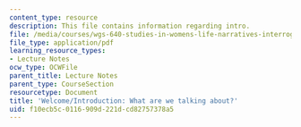 ```yaml
---
content_type: resource
description: This file contains information regarding intro.
file: /media/courses/wgs-640-studies-in-womens-life-narratives-interrogating-marriage-case-studies-in-american-law-and-culture-fall-2007/f10ecb5c0116909d221dcd82757378a5_MITWGS_640F07_1_intro.pdf
file_type: application/pdf
learning_resource_types:
- Lecture Notes
ocw_type: OCWFile
parent_title: Lecture Notes
parent_type: CourseSection
resourcetype: Document
title: 'Welcome/Introduction: What are we talking about?'
uid: f10ecb5c-0116-909d-221d-cd82757378a5
---
```

